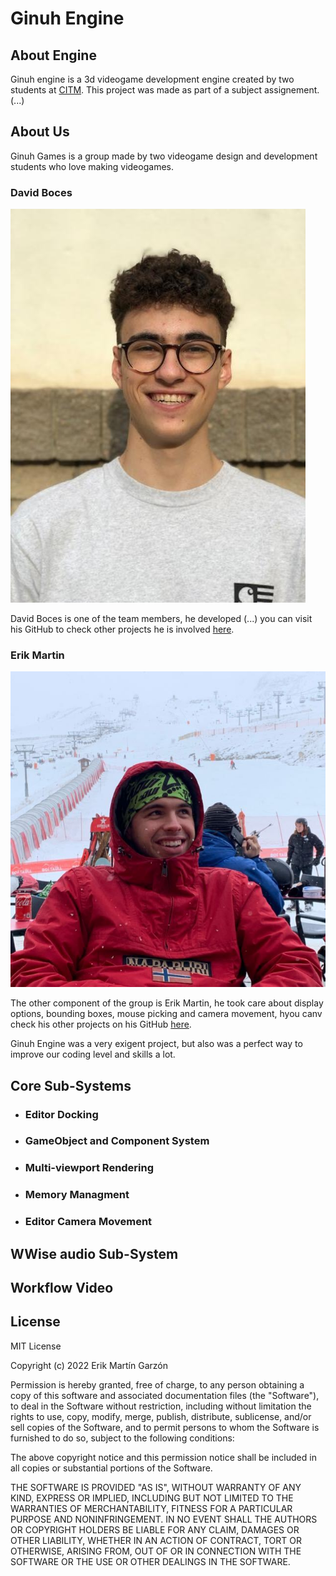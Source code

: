 # Ginuh Engine
## About Engine
Ginuh engine is a 3d videogame development engine created by two students at [CITM](https://www.citm.upc.edu/). This project was made as part of a subject assignement. (...)

## About Us
Ginuh Games is a group made by two videogame design and development students who love making videogames. 

### David Boces

![](https://github.com/eriik1212/GinuhEngine/blob/main/docs/media/David.jpeg?raw=true)

David Boces is one of the team members, he developed (...) you can visit his GitHub to check other projects he is involved [here](https://github.com/VoZeS). 

### Erik Martin

![](https://github.com/eriik1212/GinuhEngine/blob/main/docs/media/Erik.jpeg?raw=true)

The other component of the group is Erik Martin, he took care about display options, bounding boxes, mouse picking and camera movement, hyou canv check his other projects on his GitHub [here](https://github.com/eriik1212).

Ginuh Engine was a very exigent project, but also was a perfect way to improve our coding level and skills a lot. 

## Core Sub-Systems
* ### Editor Docking
* ### GameObject and Component System
* ### Multi-viewport Rendering
* ### Memory Managment
* ### Editor Camera Movement

## WWise audio Sub-System


## Workflow Video


## License

MIT License

Copyright (c) 2022 Erik Martín Garzón

Permission is hereby granted, free of charge, to any person obtaining a copy of this software and associated documentation files (the "Software"), to deal
in the Software without restriction, including without limitation the rights to use, copy, modify, merge, publish, distribute, sublicense, and/or sell
copies of the Software, and to permit persons to whom the Software is furnished to do so, subject to the following conditions:

The above copyright notice and this permission notice shall be included in all copies or substantial portions of the Software.

THE SOFTWARE IS PROVIDED "AS IS", WITHOUT WARRANTY OF ANY KIND, EXPRESS OR IMPLIED, INCLUDING BUT NOT LIMITED TO THE WARRANTIES OF MERCHANTABILITY,
FITNESS FOR A PARTICULAR PURPOSE AND NONINFRINGEMENT. IN NO EVENT SHALL THE AUTHORS OR COPYRIGHT HOLDERS BE LIABLE FOR ANY CLAIM, DAMAGES OR OTHER
LIABILITY, WHETHER IN AN ACTION OF CONTRACT, TORT OR OTHERWISE, ARISING FROM, OUT OF OR IN CONNECTION WITH THE SOFTWARE OR THE USE OR OTHER DEALINGS IN THE
SOFTWARE.


